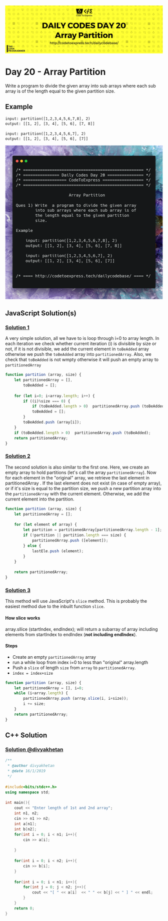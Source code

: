 ![cover](./cover.png)

# Day 20 - Array Partition

Write a program to divide the given array into sub arrays where each sub array is of the length equal to the given partition size.

## Example

```
input: partition([1,2,3,4,5,6,7,8], 2)
output: [[1, 2], [3, 4], [5, 6], [7, 8]]
   
input: partition([1,2,3,4,5,6,7], 2)
output: [[1, 2], [3, 4], [5, 6], [7]]
```

![ques](./ques.png)

## JavaScript Solution(s)

### [Solution 1](./JavaScript/sol1.js)

A very simple solution, all we have to is loop through i=0 to array length. In each iteration we check whether current iteration (i) is divisible by size or not, if it is not divisible, we add the current element in `toBeAdded` array otherwise we push the `toBeAdded` array into `partitionedArray`. Also, we check that `toBeAdded` is not wmpty otherwise it will push an empty array to `partitionedArray`


```js
function partition (array, size) {
    let partitionedArray = [],
        toBeAdded = [];

    for (let i=0; i<array.length; i++) {
        if ((i)%size === 0) {
            if (toBeAdded.length > 0)  partitionedArray.push (toBeAdded);
            toBeAdded = [];
        }
        toBeAdded.push (array[i]);
    }
    if (toBeAdded.length > 0)  partitionedArray.push (toBeAdded);
    return partitionedArray;
}
```

### [Solution 2](./JavaScript/sol2.js)

The second solution is also similar to the first one. Here, we create an empty array to hold partitions (let's call the array `partitionedArray`). Now for each element in the "original" array, we retrieve the  last element in partitionedArray . If the last element does not exist (in case of empty array), or if it's size is equal to the partition size, we push a new partition array into the `partitionedArray` with the current element. Otherwise, we add the current element into the partition.

```js
function partition (array, size) {
    let partitionedArray = [];

    for (let element of array) {
        let partition = partitionedArray[partitionedArray.length - 1];
        if (!partition || partition.length === size) {
            partitionedArray.push ([element]);
        } else {
            lastEle.push (element);
        }
    }

    return partitionedArray;
}
```

### [Solution 3](./JavaScript/sol3.js)

This method will use JavaScript's `slice` method. This is probably the easiest method due to the inbuilt function `slice`. 

#### How slice works

array.sllice (startIndex, endIndex); will return a subarray of array including elements from startIndex to endIndex (**not including endIndex**).

#### Steps

- Create an empty `partitionedArray` array
- run a while loop from index i=0 to less than "original" array.length
- Push a `slice` of length `size` from `array` to `partitionedArray`.
- `index = index+size`

```js
function partition (array, size) {
    let partitionedArray = [], i=0;
    while (i<array.length) {
        partitionedArray.push (array.slice(i, i+size));
        i += size;
    }
    return partitionedArray;
}
```
## C++ Solution

### [Solution @divyakhetan](./C++/PartitionDay20.cpp)



```cpp
/**
 * @author divyakhetan
 * @date 16/1/2019
 */

#include<bits/stdc++.h>
using namespace std;

int main(){
	cout << "Enter length of 1st and 2nd array";
	int n1, n2;	
	cin >> n1 >> n2;
	int a[n1];
	int b[n2];
	for(int i = 0; i < n1; i++){
		cin >> a[i];
		
	}
	
	for(int i = 0; i < n2; i++){
		cin >> b[i];
	}
	
	for(int i = 0; i < n1; i++){
		for(int j = 0; j < n2; j++){
			cout << "[ " << a[i]  << " " << b[j] << " ] " << endl;
		}
	}
	return 0;
}
```
